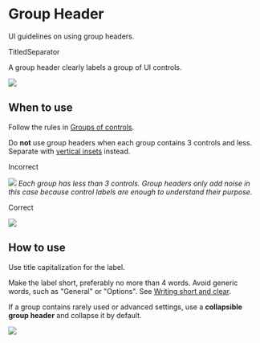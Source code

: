 <!-- Copyright 2000-2024 JetBrains s.r.o. and contributors. Use of this source code is governed by the Apache 2.0 license. -->

# Group Header

<link-summary>UI guidelines on using group headers.</link-summary>

<tldr>TitledSeparator</tldr>

A group header clearly labels a group of UI controls.

![](01_group_header.png)


## When to use

Follow the rules in [Groups of controls](groups_of_controls.md).

Do **not** use group headers when each group contains 3 controls and less. Separate with [vertical insets](layout.md#organize-with-insets) instead.

<p> Incorrect </p>

![](6_03_group_incorrect.png)
*Each group has less than 3 controls. Group headers only add noise in this case because control labels are enough to understand their purpose.*

<p> Correct </p>

![](6_03_group_correct.png)


## How to use

Use title capitalization for the label.

Make the label short, preferably no more than 4 words. Avoid generic words, such as "General" or "Options". See [Writing short and clear](writing_short.md).

If a group contains rarely used or advanced settings, use a **collapsible group header** and collapse it by default.

![](02_collapsed_header.png)




